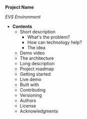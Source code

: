 **Project Name**

_EVS Environment_ 

* **Contents**	
	+ Short description
	 	* What's the problem?
	 	* How can technology help?
	 	* The idea
	+ Demo video
	+ The architecture
	+ Long description
	+ Project roadmap
	+ Getting started
	+ Live demo
	+ Built with
	+ Contributing
	+ Versioning
	+ Authors
	+ License
	+ Acknowledgments











